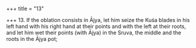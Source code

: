 +++
title = "13"

+++
13. If the oblation consists in Ājya, let him seize the Kuśa blades in his left hand with his right hand at their points and with the left at their roots, and let him wet their points (with Ājya) in the Sruva, the middle and the roots in the Ājya pot;
